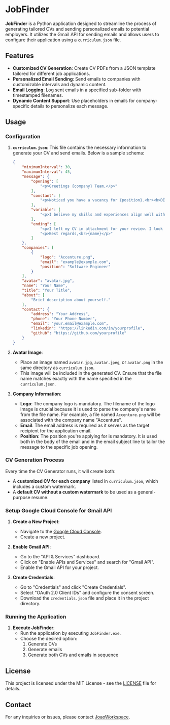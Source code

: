 # JobFinder

**JobFinder** is a Python application designed to streamline the process of generating tailored CVs and sending personalized emails to potential employers. It utilizes the Gmail API for sending emails and allows users to configure their application using a `curriculum.json` file.

## Features

- **Customized CV Generation**: Create CV PDFs from a JSON template tailored for different job applications.
- **Personalized Email Sending**: Send emails to companies with customizable intervals and dynamic content.
- **Email Logging**: Log sent emails in a specified sub-folder with timestamped filenames.
- **Dynamic Content Support**: Use placeholders in emails for company-specific details to personalize each message.

## Usage

### Configuration

1. **`curriculum.json`**: This file contains the necessary information to generate your CV and send emails. Below is a sample schema:

    ```json
    {
        "minimumInterval": 30,
        "maximumInterval": 45,
        "message": {
            "opening": [
                "<p>Greetings {company} Team,</p>"
            ],
            "constant": [
                "<p>Noticed you have a vacancy for {position}.<br><b>DISCLAIMER:</b> I am available to work after 17pm[UTC] and before 9am[UTC] exclusively at the moment.</p>"
            ],
            "variable": [
                "<p>I believe my skills and experiences align well with {company}’s needs, and I am eager to contribute to your team.</p>"
            ],
            "ending": [
                "<p>I left my CV in attachment for your review. I look forward to the opportunity to discuss my qualifications further.</p>",
                "<p>Best regards,<br>{name}</p>"
            ]
        },
        "companies": [
            {
                "logo": "Accenture.png",
                "email": "example@example.com",
                "position": "Software Engineer"
            }
        ],
        "avatar": "avatar.jpg",
        "name": "Your Name",
        "title": "Your Title",
        "about": [
            "Brief description about yourself."
        ],
        "contact": {
            "address": "Your Address",
            "phone": "Your Phone Number",
            "email": "your.email@example.com",
            "linkedin": "https://linkedin.com/in/yourprofile",
            "github": "https://github.com/yourprofile"
        }
    }
    ```

2. **Avatar Image**:
    - Place an image named `avatar.jpg`, `avatar.jpeg`, or `avatar.png` in the same directory as `curriculum.json`.
    - This image will be included in the generated CV. Ensure that the file name matches exactly with the name specified in the `curriculum.json`.

3. **Company Information**:
    - **Logo**: The company logo is mandatory. The filename of the logo image is crucial because it is used to parse the company's name from the file name. For example, a file named `Accenture.png` will be associated with the company name "Accenture".
    - **Email**: The email address is required as it serves as the target recipient for the application email. 
    - **Position**: The position you're applying for is mandatory. It is used both in the body of the email and in the email subject line to tailor the message to the specific job opening.

### CV Generation Process

Every time the CV Generator runs, it will create both:
- A **customized CV for each company** listed in `curriculum.json`, which includes a custom watermark.
- A **default CV without a custom watermark** to be used as a general-purpose resume.

### Setup Google Cloud Console for Gmail API

1. **Create a New Project**:
    - Navigate to the [Google Cloud Console](https://console.cloud.google.com/).
    - Create a new project.

2. **Enable Gmail API**:
    - Go to the "API & Services" dashboard.
    - Click on "Enable APIs and Services" and search for "Gmail API".
    - Enable the Gmail API for your project.

3. **Create Credentials**:
    - Go to "Credentials" and click "Create Credentials".
    - Select "OAuth 2.0 Client IDs" and configure the consent screen.
    - Download the `credentials.json` file and place it in the project directory.

### Running the Application

1. **Execute JobFinder**:
    - Run the application by executing `JobFinder.exe`.
    - Choose the desired option:
        1. Generate CVs
        2. Generate emails
        3. Generate both CVs and emails in sequence

## License

This project is licensed under the MIT License - see the [LICENSE](LICENSE) file for details.

## Contact

For any inquiries or issues, please contact [JoaoWorkspace](mailto:joao.workspace@gmail.com).

